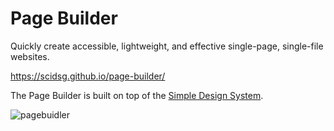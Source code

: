 # Page Builder

Quickly create accessible, lightweight, and effective single-page, single-file websites.

https://scidsg.github.io/page-builder/

The Page Builder is built on top of the [Simple Design System](https://github.com/scidsg/design-system). 

![pagebuidler](https://user-images.githubusercontent.com/28545431/214953513-8200f90b-611c-4bd2-8d96-3e593e4faccd.png)
